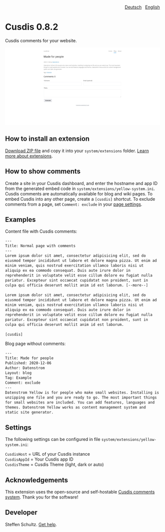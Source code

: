 <p align="right"><a href="README-de.md">Deutsch</a> &nbsp; <a href="README.md">English</a></p>

# Cusdis 0.8.2

Cusdis comments for your website.

<p align="center"><img src="SCREENSHOT.png" alt="Screenshot"></p>

## How to install an extension

[Download ZIP file](https://github.com/schulle4u/yellow-cusdis/archive/refs/heads/main.zip) and copy it into your `system/extensions` folder. [Learn more about extensions](https://github.com/annaesvensson/yellow-update).

## How to show comments

Create a site in your Cusdis dashboard, and enter the hostname and app ID from the generated embed code in `system/extensions/yellow-system.ini`. Cusdis comments are automatically available for blog and wiki pages. To embed Cusdis into any other page, create a `[cusdis]` shortcut. To exclude comments from a page, set `Comment: exclude` in your [page settings](https://github.com/annaesvensson/yellow-core#user-content-settings-page). 

## Examples

Content file with Cusdis comments: 

```
---
Title: Normal page with comments
---
Lorem ipsum dolor sit amet, consectetur adipisicing elit, sed do eiusmod tempor incididunt ut labore et dolore magna pizza. Ut enim ad minim veniam, quis nostrud exercitation ullamco laboris nisi ut aliquip ex ea commodo consequat. Duis aute irure dolor in reprehenderit in voluptate velit esse cillum dolore eu fugiat nulla pariatur. Excepteur sint occaecat cupidatat non proident, sunt in culpa qui officia deserunt mollit anim id est laborum. [--more--]

Lorem ipsum dolor sit amet, consectetur adipisicing elit, sed do eiusmod tempor incididunt ut labore et dolore magna pizza. Ut enim ad minim veniam, quis nostrud exercitation ullamco laboris nisi ut aliquip ex ea commodo consequat. Duis aute irure dolor in reprehenderit in voluptate velit esse cillum dolore eu fugiat nulla pariatur. Excepteur sint occaecat cupidatat non proident, sunt in culpa qui officia deserunt mollit anim id est laborum.

[cusdis]
```

Blog page without comments: 

```
---
Title: Made for people
Published: 2020-12-06
Author: Datenstrom
Layout: blog
Tag: Example
Comment: exclude
---
Datenstrom Yellow is for people who make small websites. Installing is unzipping one file and you are ready to go. The most important things for small websites are included. You can add features, languages and themes. Datenstrom Yellow works as content management system and static site generator.
```

## Settings

The following settings can be configured in file `system/extensions/yellow-system.ini`:

`CusdisHost` = URL of your Cusdis instance  
`CusdisAppId` = Your Cusdis app ID  
`CusdisTheme` = Cusdis Theme (light, dark or auto)  

## Acknowledgements

This extension uses the open-source and self-hostable [Cusdis comments system](https://cusdis.com/). Thank you for the software! 

## Developer

Steffen Schultz. [Get help](https://datenstrom.se/yellow/help/).
